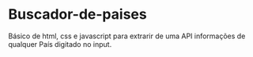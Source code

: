 # Buscador-de-paises
Básico de html, css e javascript para extrarir de uma API informações de qualquer País digitado no input.
